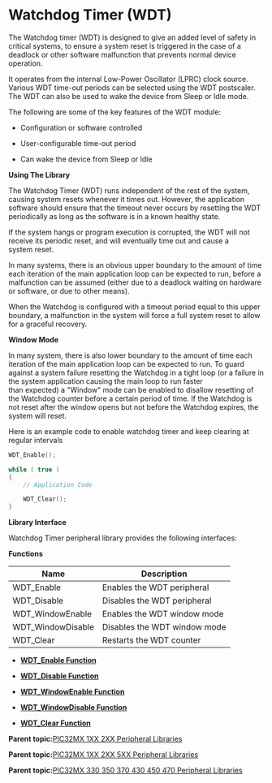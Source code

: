 # Watchdog Timer \(WDT\)

The Watchdog timer \(WDT\) is designed to give an added level of safety in critical systems, to ensure a system reset is triggered in the case of a deadlock or other software malfunction that prevents normal device operation.

It operates from the internal Low-Power Oscillator \(LPRC\) clock source. Various WDT time-out periods can be selected using the WDT postscaler. The WDT can also be used to wake the device from Sleep or Idle mode.

The following are some of the key features of the WDT module:

-   Configuration or software controlled

-   User-configurable time-out period

-   Can wake the device from Sleep or Idle


**Using The Library**

The Watchdog Timer \(WDT\) runs independent of the rest of the system, causing system resets whenever it times out. However, the application software should ensure that the timeout never occurs by resetting the WDT periodically as long as the software is in a known healthy state.

If the system hangs or program execution is corrupted, the WDT will not receive its periodic reset, and will eventually time out and cause a<br />system reset.

In many systems, there is an obvious upper boundary to the amount of time each iteration of the main application loop can be expected to run, before a malfunction can be assumed \(either due to a deadlock waiting on hardware or software, or due to other means\).

When the Watchdog is configured with a timeout period equal to this upper boundary, a malfunction in the system will force a full system reset to allow for a graceful recovery.

**Window Mode**

In many system, there is also lower boundary to the amount of time each iteration of the main application loop can be expected to run. To guard<br />against a system failure resetting the Watchdog in a tight loop \(or a failure in the system application causing the main loop to run faster<br />than expected\) a "Window" mode can be enabled to disallow resetting of the Watchdog counter before a certain period of time. If the Watchdog is not reset after the window opens but not before the Watchdog expires, the system will reset.

Here is an example code to enable watchdog timer and keep clearing at regular intervals

```c
WDT_Enable();

while ( true )
{
    // Application Code

    WDT_Clear();
}
```

**Library Interface**

Watchdog Timer peripheral library provides the following interfaces:

**Functions**

|Name|Description|
|----|-----------|
|WDT\_Enable|Enables the WDT peripheral|
|WDT\_Disable|Disables the WDT peripheral|
|WDT\_WindowEnable|Enables the WDT window mode|
|WDT\_WindowDisable|Disables the WDT window mode|
|WDT\_Clear|Restarts the WDT counter|

-   **[WDT\_Enable Function](GUID-C2250206-CDE0-4ACC-A7E2-974D26EECBB6.md)**  

-   **[WDT\_Disable Function](GUID-F0AE58EF-593E-409A-9DA7-1572D2031C47.md)**  

-   **[WDT\_WindowEnable Function](GUID-61AFDE9D-04BA-4065-9598-AEB9C4F1EDB5.md)**  

-   **[WDT\_WindowDisable Function](GUID-28D7517F-AB95-4B2D-923D-70F108FF9355.md)**  

-   **[WDT\_Clear Function](GUID-063E1CC2-BCEA-427C-BC8E-D657591BDF41.md)**  


**Parent topic:**[PIC32MX 1XX 2XX Peripheral Libraries](GUID-DD9F92A3-1B1F-4068-A4CC-C71672A1BF54.md)

**Parent topic:**[PIC32MX 1XX 2XX 5XX Peripheral Libraries](GUID-232A3DC0-B096-45AA-9430-33A2C9BA694A.md)

**Parent topic:**[PIC32MX 330 350 370 430 450 470 Peripheral Libraries](GUID-4F5C226F-136E-4C6B-8A7F-0DF12557C7F8.md)

